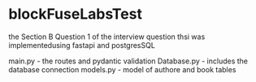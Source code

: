 # blockFuseLabsTest
 
the Section B Question 1 of the interview question
thsi was implementedusing fastapi and postgresSQL

main.py - the routes and pydantic validation 
Database.py - includes the database connection
models.py - model of authore and book tables
